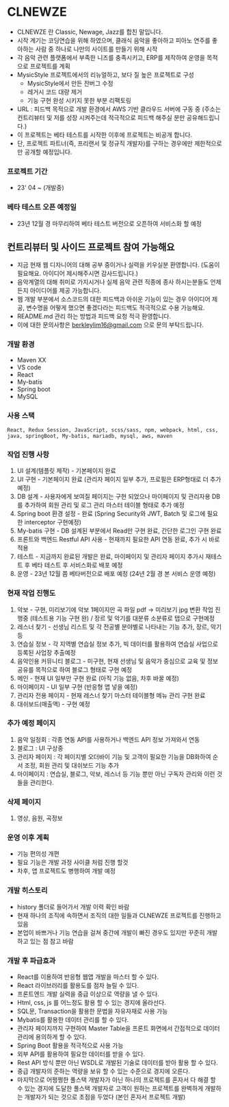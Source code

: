 # CLNEWZE
- CLNEWZE 란 Classic, Newage, Jazz를 합친 말입니다.
- 시작 계기는 코딩연습을 위해 하였으며, 클래식 음악을 좋아하고 피아노 연주를 좋아하는 사람 중 하나로 나만의 사이트를 만들기 위해 시작
- 각 음악 관련 플랫폼에서 부족한 니즈를 충족시키고, ERP를 제작하여 운영을 목적으로 프로젝트를 계획
- MysicStyle 프로젝트에서의 리뉴얼하고, 보다 질 높은 프로젝트로 구성
  - MysicStyle에서 만든 잔버그 수정
  - 레거시 코드 대량 제거
  - 기능 구현 완성 시키지 못한 부분 리팩토링
- URL : 피드백 목적으로 개발 환경에서 AWS 기반 클라우드 서버에 구동 중 (주소는 컨트리뷰터 및 저를 성장 시켜주는데 적극적으로 피드백 해주실 분만 공유해드립니다.)
- 이 프로젝트는 베타 테스트를 시작한 이후에 프로젝트는 비공개 합니다.
- 단, 프로젝트 파트너(즉, 프리랜서 및 정규직 개발자)를 구하는 경우에만 제한적으로만 공개할 예정입니다.

### 프로젝트 기간
- 23' 04 ~ (개발중)

### 베타 테스트 오픈 예정일
- 23년 12월 경 마무리하여 베타 테스트 버전으로 오픈하여 서비스화 할 예정

## 컨트리뷰터 및 사이드 프로젝트 참여 가능해요
- 지금 현재 웹 디자니어의 대해 공부 중이거나 실력을 키우실분 환영합니다. (도움이 필요해요. 아이디어 제시해주시면 감사드립니다.)
- 음악계열의 대해 취미로 가지시거나 실제 음악 관련 직종에 종사 하시는분들도 언제든지 아이디어를 제공 가능합니다.
- 웹 개발 부분에서 소스코드의 대한 피드백과 아쉬운 기능이 있는 경우 아이디어 제공, 변수명을 어떻게 했으면 좋겠다라는 피드백도 적극적으로 수용 가능해요.
- README.md 관리 하는 방법과 피드백 요청 적극 환영합니다.
- 이에 대한 문의사항은 berkleylim16@gmail.com 으로 문의 부탁드립니다.

### 개발 환경
- Maven XX
- VS code
- React
- My-batis
- Spring boot
- MySQL

### 사용 스택
```
React, Redux Session, JavaScript, scss/sass, npm, webpack, html, css, java, springBoot, My-batis, mariadb, mysql, aws, maven
```


### 작업 진행 사항
1) UI 설계(템플릿 제작) - 기본페이지 완료
2) UI 구현 - 기본페이지 완료 (관리자 페이지 일부 추가, 프로필은 ERP형태로 더 추가 예정)
3) DB 설계 - 사용자에게 보여질 페이지는 구현 되었으나 마이페이지 및 관리자용 DB를 추가하여 회원 관리 및 로그 관리 마스터 테이블 형태로 추가 예정
4) Spring boot 환경 설정 - 완료 (Spring Security와 JWT, Batch 및 로그에 필요한 interceptor 구현예정)
5) My-batis 구현 - DB 설계된 부분에서 Read만 구현 완료, 간단한 로그인 구현 완료
6) 프론트와 백엔드 Restful API 사용 - 현재까지 필요한 API 연동 완료, 추가 시 바로 적용
7) 테스트 - 지금까지 완료된 개발은 완료, 마이페이지 및 관리자 페이지 추가시 재테스트 후 베타 테스트 후 서비스화로 배포 예정
8) 운영 - 23년 12월 쯤 베타버전으로 배포 예정 (24년 2월 경 본 서비스 운영 예정)


### 현재 작업 진행도
1) 악보 - 구현, 미리보기에 악보 1페이지만 곡 파일 pdf -> 미리보기 jpg 변환 작업 진행중 (테스트용 기능 구현 완) / 장르 및 악기를 대분류 소분류로 탭으로 구현예정
2) 레스너 찾기 - 선생님 리스트 및 각 전공별 분야별로 나타내는 기능 추가, 장르, 악기 등
3) 연습실 정보 - 각 지역별 연습실 정보 추가, 빅 데이터를 활용하여 연습실 사업으로 등록된 사업장 추출예정
4) 음악인용 커뮤니티 블로그 - 미구현, 현재 선생님 및 음악가 중심으로 교육 및 정보 공유를 목적으로 하여 블로그 형태로 구현 예정
5) 메인 - 현재 UI 일부만 구현 완료 (아직 기능 없음, 차후 바꿀 예정)
6) 마이페이지 - UI 일부 구현 (반응형 앱 넣을 예정)
7) 관리자 전용 페이지 - 현재 레스너 찾기 마스터 테이블형 메뉴 관리 구현 완료
8) 대쉬보드(매출액) - 구현 예정

### 추가 예정 페이지
1) 음악 일정회 : 각종 연동 API를 사용하거나 백엔드 API 정보 가져와서 연동
2) 블로그 : UI 구상중
3) 관리자 페이지 : 각 페이지별 오더바이 기능 및 고객이 필요한 기능을 DB화하여 순서 조정, 회원 관리 및 대쉬보드 기능 추가
4) 마이페이지 : 연습실, 블로그, 악보, 레스너 등 기능 뿐만 아닌 구독자 관리와 이런 것들을 관리한다.

### 삭제 페이지
1) 영상, 음원, 곡정보

### 운영 이후 계획
- 기능 편의성 개편
- 필요 기능은 개발 과정 사이클 처럼 진행 할것
- 차후, 앱 프로젝트도 병행하여 개발 예정


### 개발 히스토리
- history 폴더로 들어가서 개발 이력 확인 바람
- 현재 하나의 조직에 속하면서 조직의 대한 일들과 CLNEWZE 프로젝트를 진행하고 있음
- 본업이 바쁘거나 기능 연습을 걸쳐 중간에 개발이 빠진 경우도 있지만 꾸준히 개발하고 있는 점 참고 바람

### 개발 후 파급효과
- React를 이용하여 반응형 웹앱 개발을 마스터 할 수 있다.
- React 라이브러리를 활용도를 점차 늘릴 수 있다.
- 프론트엔드 개발 실력을 중급 이상으로 역량을 낼 수 있다.
- Html, css, js 를 어느정도 활용 할 수 있는 경지에 올라선다.
- SQL문, Transaction을 활용한 문법을 자유자재로 사용 가능
- Mybatis를 활용한 데이터 관리를 할 수 있다.
- 관리자 페이지까지 구현하여 Master Table을 프론트 화면에서 간접적으로 데이터 관리에 용의하게 할 수 있다.
- Spring Boot 활용을 적극적으로 사용 가능
- 외부 API를 활용하여 필요한 데이터를 받을 수 있다.
- Rest API 방식 뿐만 아닌 WSDL로 개발된 기술로 데이터를 받아 활용 할 수 있다.
- 중급 개발자의 준하는 역량을 보유 할 수 있는 수준으로 경지에 오른다.
- 마지막으로 어쩡쩡한 풀스택 개발자가 아닌 하나의 프로젝트를 혼자서 다 해결 할 수 있는 경지에 도달한 풀스택 개발자로 고객이 원하는 프로젝트를 완벽하게 개발하는 개발자가 되는 것으로 초점을 두었다 (본인 혼자서 프로젝트 개발)

